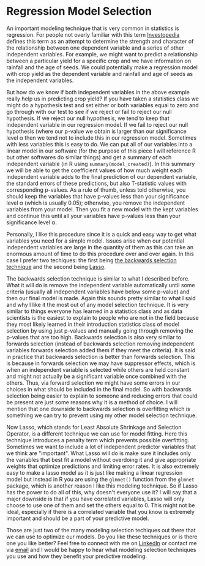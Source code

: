 # Regression Model Selection

An important modeling technique that is very common in statistics is regression. For people not overly familiar with this term [Investopedia](https://www.investopedia.com/terms/r/regression.asp) defines this term as an attempt to determine the strength and character of the relationship between one dependent variable and a series of other independent variables. For example, we might want to predict a relationship between a particular yield for a specific crop and we have information on rainfall and the age of seeds. We could potentially make a regression model with crop yield as the dependent variable and rainfall and age of seeds as the independent variables.

But how do we know if both independent variables in the above example really help us in predicting crop yield? If you have taken a statistics class we might do a hypothesis test and set either or both variables equal to zero and go through with our test to see if we reject or fail to reject our null hypothesis. If we reject our null hypothesis, we tend to keep that independent variable in our regression model. If we fail to reject our null hypothesis (where our p-value we obtain is larger than our significance level α then we tend not to include this in our regression model. Sometimes with less variables this is easy to do. We can put all of our variables into a linear model in our software (for the purpose of this piece I will reference R but other softwares do similar things) and get a summary of each independent variable (in R using `summary(model_created)`). In this summary we will be able to get the coefficient values of how much weight each independent variable adds to the final prediction of our dependent variable, the standard errors of these predictions, but also T-statistic values with corresponding p-values. As a rule of thumb, unless told otherwise, you should keep the variables that have p-values less than your significance level α (which is usually 0.05); otherwise, you remove the independent variables from your model. Then you fit a new model with the kept variables and continue this until all your variables have p-values less than your significance level α. 

Personally, I like this procedure since it is a quick and easy way to get what variables you need for a simple model. Issues arise when our potential independent variables are large in the quantity of them as this can take an enormous amount of time to do this procedure over and over again. In this case I prefer two techiques: the first being [the backwards selection technique](https://www.simplilearn.com/what-is-backward-elimination-technique-in-machine-learning-article) and the second being [Lasso](https://en.wikipedia.org/wiki/Lasso_(statistics)). 

The backwards selection technique is similar to what I described before. What it will do is remove the independent variable automatically until some criteria (usually all independent variables have below some p-value) and then our final model is made. Again this sounds pretty similar to what I said and why I like it the most out of any model selection technique. It is very similar to things everyone has learned in a statistics class and as data scientists is the easiest to explain to people who are not in the field because they most likely learned in their introduction statistics class of model selection by using just p-values and manually going through removing the p-values that are too high. Backwards selection is also very similar to forwards selection (instead of backwards selection removing independent variables forwards selection added them if they meet the criteria). It is said in practice that backwards selection is better than forwards selection. This is because in forwards selection we may have suppressor effects, which is when an independent variable is selected while others are held constant and might not actually be a significant variable once combined with the others. Thus, via forward selection we might have some errors in our choices in what should be included in the final model. So with backwards selection being easier to explain to someone and reducing errors that could be present are just some reasons why it is a method of choice. I will mention that one downside to backwards selection is overfitting which is something we can try to prevent using my other model selection technique.

Now Lasso, which stands for Least Absolute Shrinkage and Selection Operator, is a different technique we can use for model fitting. Here this technique introduces a penalty term which prevents possible overfitting. Sometimes we want to include a lot of independent predictor variables that we think are "important". What Lasso will do is make sure it includes only the variables that best fit a model without overdoing it and give appropriate weights that optimize predictions and limiting error rates. It is also extremely easy to make a lasso model as it is just like making a linear regression model but instead in R you are using the `glmnet()` function from the `glmnet` package, which is another reason I like this modeling technique. So if Lasso has the power to do all of this, why doesn't everyone use it? I will say that a major downside is that if you have correlated variables, Lasso will only choose to use one of them and set the others equal to 0. This might not be ideal, especially if there is a correlated variable that you know is extremely important and should be a part of your predictive model.

Those are just two of the many modeling selection techiques out there that we can use to optimize our models. Do you like these techniques or is there one you like better? Feel free to connect with me on [LinkedIn](https://www.linkedin.com/in/eric-warren-960037203/) or contact me via [email](mailto:ericwarren09@yahoo.com) and I would be happy to hear what modeling selection techniques you use and how they benefit your predictive modeling.
